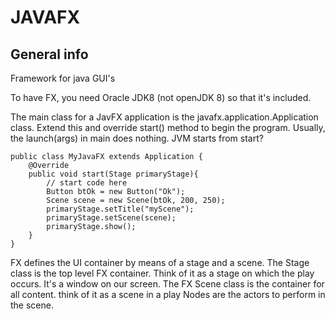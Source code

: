 # JAVAFX
## General info
Framework for java GUI's

To have FX, you need Oracle JDK8 (not openJDK 8) so that it's included.

The main class for a JavFX application is the javafx.application.Application class.
Extend this and override start() method to begin the program.
Usually, the launch(args) in main does nothing. JVM starts from start?

	public class MyJavaFX extends Application {
		@Override 
		public void start(Stage primaryStage){
			// start code here
			Button btOk = new Button("Ok");
			Scene scene = new Scene(btOk, 200, 250);
			primaryStage.setTitle("myScene");
			primaryStage.setScene(scene);
			primaryStage.show();
		}
	}

FX defines the UI container by means of a stage and a scene.
The Stage class is the top level FX container. Think of it as a stage on which 
the play occurs. It's a window on our screen.
The FX Scene class is the container for all content. think of it as a scene in a play
Nodes are the actors to perform in the scene.


